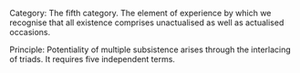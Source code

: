 Category: The fifth category. The element of experience by which we recognise that all existence comprises unactualised as well as actualised occasions.

Principle: Potentiality of multiple subsistence arises through the interlacing of triads. It requires five independent terms.